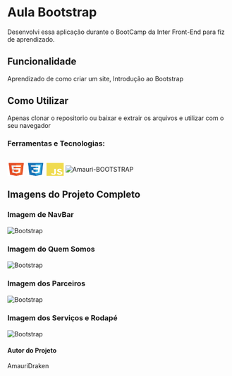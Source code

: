 # Aula Bootstrap
Desenvolvi essa aplicação durante o BootCamp da Inter Front-End para fiz de aprendizado.
## Funcionalidade
Aprendizado de como criar um site, Introdução ao Bootstrap
## Como Utilizar
Apenas clonar o repositorio ou baixar e extrair os arquivos e utilizar com o seu navegador
### Ferramentas e Tecnologias: 

<div style="display: inline_block" > <br>
<!--SITE PARA PEGAR ICONE: https://devicon.dev -->
  <img align="center" alt="Amauri-HTML" height="30" width="40" src="https://raw.githubusercontent.com/devicons/devicon/master/icons/html5/html5-original.svg">

  <img align="center" alt="Amauri-CSS" height="30" width="40" src="https://raw.githubusercontent.com/devicons/devicon/master/icons/css3/css3-original.svg">

  <img align="center" alt="Amauri-Js" height="30" width="40" src="https://raw.githubusercontent.com/devicons/devicon/master/icons/javascript/javascript-plain.svg">

  <img align="center" alt="Amauri-BOOTSTRAP" height="30" width="40" src="https://cdn.jsdelivr.net/gh/devicons/devicon/icons/bootstrap/bootstrap-plain.svg">
</div>

## Imagens do Projeto Completo
### Imagem de NavBar 

<img align="center" alt="Bootstrap" height="" width="" src="https://media.discordapp.net/attachments/750730952384184330/934226327425400842/unknown.png?width=958&height=469">

### Imagem do Quem Somos

<img align="center" alt="Bootstrap" height="" width="" src="https://media.discordapp.net/attachments/750730952384184330/934226413039542322/unknown.png?width=960&height=461">

### Imagem dos Parceiros

<img align="center" alt="Bootstrap" height="" width="" src="https://media.discordapp.net/attachments/750730952384184330/934226499102449704/unknown.png?width=950&height=469">

### Imagem dos Serviços e Rodapé

<img align="center" alt="Bootstrap" height="" width="" src="https://media.discordapp.net/attachments/750730952384184330/934226598381641808/unknown.png?width=960&height=466">

#### Autor do Projeto

AmauriDraken

